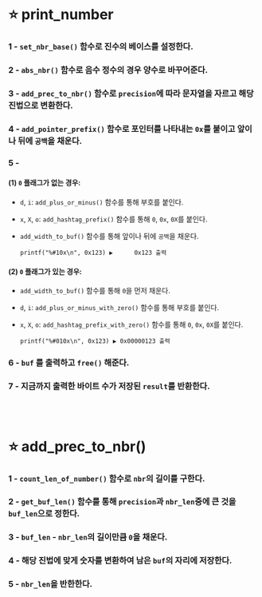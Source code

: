 ⭐ print_number
===============

### 1 - `set_nbr_base()` 함수로 진수의 베이스를 설정한다.

### 2 - `abs_nbr()` 함수로 음수 정수의 경우 양수로 바꾸어준다.

### 3 - `add_prec_to_nbr()` 함수로 `precision`에 따라 문자열을 자르고 해당 진법으로 변환한다.

### 4 - `add_pointer_prefix()` 함수로 포인터를 나타내는 `0x`를 붙이고 앞이나 뒤에 `공백`을 채운다. 

### 5 -

#### (1) `0` 플래그가 없는 경우:
- `d`, `i`: `add_plus_or_minus()` 함수를 통해 부호를 붙인다.
- `x`, `X`, `o`: `add_hashtag_prefix()` 함수를 통해 `0`, `0x`, `0X`를 붙인다.
- `add_width_to_buf()` 함수를 통해 앞이나 뒤에 `공백`을 채운다.

      printf("%#10x\n", 0x123) ▶️      0x123 출력


#### (2) `0` 플래그가 있는 경우:
- `add_width_to_buf()` 함수를 통해 `0`을 먼저 채운다.
- `d`, `i`: `add_plus_or_minus_with_zero()` 함수를 통해 부호를 붙인다.
- `x`, `X`, `o`: `add_hashtag_prefix_with_zero()` 함수를 통해 `0`, `0x`, `0X`를 붙인다.

      printf("%#010x\n", 0x123) ▶️ 0x00000123 출력


### 6 - `buf` 를 출력하고 `free()` 해준다.

### 7 - 지금까지 출력한 바이트 수가 저장된 `result`를 반환한다.

</br>
</br>

⭐ add_prec_to_nbr()
====================

### 1 - `count_len_of_number()` 함수로 `nbr`의 길이를 구한다.
### 2 - `get_buf_len()` 함수를 통해 `precision`과 `nbr_len`중에 큰 것을 `buf_len`으로 정한다.
### 3 - `buf_len` - `nbr_len`의 길이만큼 `0`을 채운다.
### 4 - 해당 진법에 맞게 숫자를 변환하여 남은 `buf`의 자리에 저장한다.
### 5 - `nbr_len`을 반한한다.
